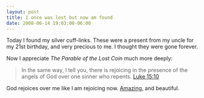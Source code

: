 ```yaml
---
layout: post
title: I once was lost but now am found
date: 2008-06-14 19:03:00-06:00
---
```

Today I found my silver cuff-links. These were a present from my uncle for my 21st birthday, and very precious to me. I thought they were gone forever.

Now I appreciate *The Parable of the Lost Coin* much more deeply:

> In the same way, I tell you, there is rejoicing in the presence of the angels of God over one sinner who repents.
> [Luke 15:10](http://www.biblegateway.com/passage/?search=Luke%2015:8-10;&amp;version=31;")
<!-- title: Luke 15.8-10 on BibleGateway -->

God rejoices over me like I am rejoicing now. [Amazing](http://en.wikipedia.org/wiki/Amazing_Grace)<!-- title: Amazing Grace -->, and beautiful.
